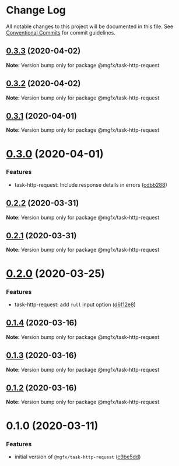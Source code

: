 # Change Log

All notable changes to this project will be documented in this file.
See [Conventional Commits](https://conventionalcommits.org) for commit guidelines.

## [0.3.3](https://github.com/ai-labs-team/mgFx/compare/@mgfx/task-http-request@0.3.2...@mgfx/task-http-request@0.3.3) (2020-04-02)

**Note:** Version bump only for package @mgfx/task-http-request





## [0.3.2](https://github.com/ai-labs-team/mgFx/compare/@mgfx/task-http-request@0.3.1...@mgfx/task-http-request@0.3.2) (2020-04-02)

**Note:** Version bump only for package @mgfx/task-http-request





## [0.3.1](https://github.com/ai-labs-team/mgFx/compare/@mgfx/task-http-request@0.3.0...@mgfx/task-http-request@0.3.1) (2020-04-01)

**Note:** Version bump only for package @mgfx/task-http-request





# [0.3.0](https://github.com/ai-labs-team/mgFx/compare/@mgfx/task-http-request@0.2.2...@mgfx/task-http-request@0.3.0) (2020-04-01)


### Features

* task-http-request: Include response details in errors ([cdbb288](https://github.com/ai-labs-team/mgFx/commit/cdbb288))





## [0.2.2](https://github.com/ai-labs-team/mgFx/compare/@mgfx/task-http-request@0.2.1...@mgfx/task-http-request@0.2.2) (2020-03-31)

**Note:** Version bump only for package @mgfx/task-http-request





## [0.2.1](https://github.com/ai-labs-team/mgFx/compare/@mgfx/task-http-request@0.2.0...@mgfx/task-http-request@0.2.1) (2020-03-31)

**Note:** Version bump only for package @mgfx/task-http-request





# [0.2.0](https://github.com/ai-labs-team/mgFx/compare/@mgfx/task-http-request@0.1.4...@mgfx/task-http-request@0.2.0) (2020-03-25)


### Features

* task-http-request: add `full` input option ([d6f12e8](https://github.com/ai-labs-team/mgFx/commit/d6f12e8))





## [0.1.4](https://github.com/ai-labs-team/mgFx/compare/@mgfx/task-http-request@0.1.3...@mgfx/task-http-request@0.1.4) (2020-03-16)

**Note:** Version bump only for package @mgfx/task-http-request





## [0.1.3](https://github.com/ai-labs-team/mgFx/compare/@mgfx/task-http-request@0.1.2...@mgfx/task-http-request@0.1.3) (2020-03-16)

**Note:** Version bump only for package @mgfx/task-http-request





## [0.1.2](https://github.com/ai-labs-team/mgFx/compare/@mgfx/task-http-request@0.1.0...@mgfx/task-http-request@0.1.2) (2020-03-16)

**Note:** Version bump only for package @mgfx/task-http-request





# 0.1.0 (2020-03-11)


### Features

* initial version of `@mgfx/task-http-request` ([c9be5dd](https://github.com/ai-labs-team/mgFx/commit/c9be5dd))
